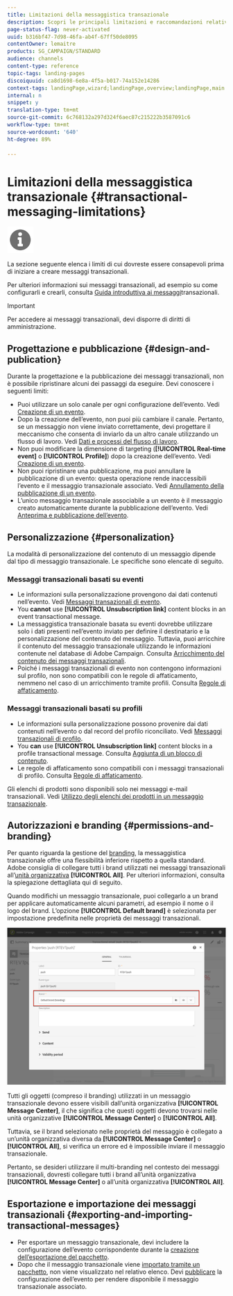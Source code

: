 ```yaml
---
title: Limitazioni della messaggistica transazionale
description: Scopri le principali limitazioni e raccomandazioni relative ai messaggi transazionali in  Adobe Campaign Standard.
page-status-flag: never-activated
uuid: b316bf47-7d98-46fa-ab4f-67ff50de8095
contentOwner: lemaitre
products: SG_CAMPAIGN/STANDARD
audience: channels
content-type: reference
topic-tags: landing-pages
discoiquuid: ca8d1698-6e8a-4f5a-b017-74a152e14286
context-tags: landingPage,wizard;landingPage,overview;landingPage,main
internal: n
snippet: y
translation-type: tm+mt
source-git-commit: 6c768132a297d324f6aec87c215222b3587091c6
workflow-type: tm+mt
source-wordcount: '640'
ht-degree: 89%

---
```



# Limitazioni della messaggistica transazionale {#transactional-messaging-limitations}

<img src="assets/do-not-localize/icon_concepts.svg" width="60px">

La sezione seguente elenca i limiti di cui dovreste essere consapevoli prima di iniziare a creare messaggi transazionali.

Per ulteriori informazioni sui messaggi transazionali, ad esempio su come configurarli e crearli, consulta [Guida introduttiva ai messaggi](../../channels/using/getting-started-with-transactional-msg.md)transazionali.

>[!IMPORTANT]
>
>Per accedere ai messaggi transazionali, devi disporre di diritti di amministrazione.

## Progettazione e pubblicazione {#design-and-publication}

Durante la progettazione e la pubblicazione dei messaggi transazionali, non è possibile ripristinare alcuni dei passaggi da eseguire. Devi conoscere i seguenti limiti:

* Puoi utilizzare un solo canale per ogni configurazione dell’evento. Vedi [Creazione di un evento](../../administration/using/configuring-transactional-messaging.md#creating-an-event).
* Dopo la creazione dell’evento, non puoi più cambiare il canale. Pertanto, se un messaggio non viene inviato correttamente, devi progettare il meccanismo che consenta di inviarlo da un altro canale utilizzando un flusso di lavoro. Vedi [Dati e processi del flusso di lavoro](../../automating/using/get-started-workflows.md).
* Non puoi modificare la dimensione di targeting (**[!UICONTROL Real-time event]** o **[!UICONTROL Profile]**) dopo la creazione dell’evento. Vedi [Creazione di un evento](../../administration/using/configuring-transactional-messaging.md#creating-an-event).
* Non puoi ripristinare una pubblicazione, ma puoi annullare la pubblicazione di un evento: questa operazione rende inaccessibili l’evento e il messaggio transazionale associato. Vedi [Annullamento della pubblicazione di un evento](../../administration/using/configuring-transactional-messaging.md#unpublishing-an-event).
* L’unico messaggio transazionale associabile a un evento è il messaggio creato automaticamente durante la pubblicazione dell’evento. Vedi [Anteprima e pubblicazione dell’evento](../../administration/using/configuring-transactional-messaging.md#previewing-and-publishing-the-event).

## Personalizzazione {#personalization}

La modalità di personalizzazione del contenuto di un messaggio dipende dal tipo di messaggio transazionale. Le specifiche sono elencate di seguito.

### Messaggi transazionali basati su eventi

* Le informazioni sulla personalizzazione provengono dai dati contenuti nell’evento. Vedi [Messaggi transazionali di evento](../../channels/using/event-transactional-messages.md).
* You **cannot** use **[!UICONTROL Unsubscription link]** content blocks in an event transactional message.
* La messaggistica transazionale basata su eventi dovrebbe utilizzare solo i dati presenti nell’evento inviato per definire il destinatario e la personalizzazione del contenuto del messaggio. Tuttavia, puoi arricchire il contenuto del messaggio transazionale utilizzando le informazioni contenute nel database di Adobe Campaign. Consulta [Arricchimento del contenuto dei messaggi transazionali](../../administration/using/configuring-transactional-messaging.md#enriching-the-transactional-message-content).
* Poiché i messaggi transazionali di evento non contengono informazioni sul profilo, non sono compatibili con le regole di affaticamento, nemmeno nel caso di un arricchimento tramite profili. Consulta [Regole di affaticamento](../../sending/using/fatigue-rules.md).

### Messaggi transazionali basati su profili

* Le informazioni sulla personalizzazione possono provenire dai dati contenuti nell’evento o dal record del profilo riconciliato. Vedi [Messaggi transazionali di profilo](../../channels/using/profile-transactional-messages.md).
* You **can** use **[!UICONTROL Unsubscription link]** content blocks in a profile transactional message. Consulta [Aggiunta di un blocco di contenuto](../../designing/using/personalization.md#adding-a-content-block).
* Le regole di affaticamento sono compatibili con i messaggi transazionali di profilo. Consulta [Regole di affaticamento](../../sending/using/fatigue-rules.md).

Gli elenchi di prodotti sono disponibili solo nei messaggi e-mail transazionali. Vedi [Utilizzo degli elenchi dei prodotti in un messaggio transazionale](../../channels/using/event-transactional-messages.md#using-product-listings-in-a-transactional-message).

## Autorizzazioni e branding {#permissions-and-branding}

Per quanto riguarda la gestione del [branding](../../administration/using/branding.md), la messaggistica transazionale offre una flessibilità inferiore rispetto a quella standard. Adobe consiglia di collegare tutti i brand utilizzati nei messaggi transazionali all’[unità organizzativa](../../administration/using/organizational-units.md) **[!UICONTROL All]**. Per ulteriori informazioni, consulta la spiegazione dettagliata qui di seguito.

Quando modifichi un messaggio transazionale, puoi collegarlo a un brand per applicare automaticamente alcuni parametri, ad esempio il nome o il logo del brand. L’opzione **[!UICONTROL Default brand]** è selezionata per impostazione predefinita nelle proprietà dei messaggi transazionali.

![](assets/message-center_branding.png)

Tutti gli oggetti (compreso il branding) utilizzati in un messaggio transazionale devono essere visibili dall’unità organizzativa **[!UICONTROL Message Center]**, il che significa che questi oggetti devono trovarsi nelle unità organizzative **[!UICONTROL Message Center]** o **[!UICONTROL All]**.

Tuttavia, se il brand selezionato nelle proprietà del messaggio è collegato a un’unità organizzativa diversa da **[!UICONTROL Message Center]** o **[!UICONTROL All]**, si verifica un errore ed è impossibile inviare il messaggio transazionale.

Pertanto, se desideri utilizzare il multi-branding nel contesto dei messaggi transazionali, dovresti collegare tutti i brand all’unità organizzativa **[!UICONTROL Message Center]** o all’unità organizzativa **[!UICONTROL All]**.

## Esportazione e importazione dei messaggi transazionali {#exporting-and-importing-transactional-messages}

* Per esportare un messaggio transazionale, devi includere la configurazione dell’evento corrispondente durante la [creazione dell’esportazione del pacchetto](../../automating/using/managing-packages.md#creating-a-package).
* Dopo che il messaggio transazionale viene [importato tramite un pacchetto](../../automating/using/managing-packages.md#importing-a-package), non viene visualizzato nel relativo elenco. Devi [pubblicare](../../administration/using/configuring-transactional-messaging.md#previewing-and-publishing-the-event) la configurazione dell’evento per rendere disponibile il messaggio transazionale associato.
